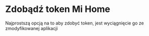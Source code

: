 # Zdobądź token Mi Home
Najprostszą opcją na to aby zdobyć token, jest wyciągnięcie go ze zmodyfikowanej aplikacji 
